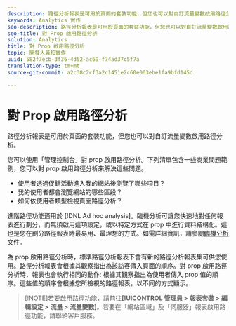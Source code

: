 ```yaml
---
description: 路徑分析報表是可用於頁面的套裝功能，但您也可以對自訂流量變數啟用路徑分析。
keywords: Analytics 實作
seo-description: 路徑分析報表是可用於頁面的套裝功能，但您也可以對自訂流量變數啟用路徑分析。
seo-title: 對 Prop 啟用路徑分析
solution: Analytics
title: 對 Prop 啟用路徑分析
topic: 開發人員和實作
uuid: 582f7ecb-3f36-4d52-ac69-f74ad37c5f7a
translation-type: tm+mt
source-git-commit: a2c38c2cf3a2c1451e2c60e003ebe1fa9bfd145d

---
```



# 對 Prop 啟用路徑分析

路徑分析報表是可用於頁面的套裝功能，但您也可以對自訂流量變數啟用路徑分析。

您可以使用「管理控制台」對 prop 啟用路徑分析。下列清單包含一些商業問題範例，您可以對 prop 啟用路徑分析來解決這些問題。

* 使用者透過促銷活動進入我的網站後瀏覽了哪些項目？
* 我的使用者都會瀏覽網站的哪些區段？
* 如何依使用者類型檢視頁面路徑分析？

進階路徑功能適用於 [!DNL Ad hoc analysis]。臨機分析可讓您快速地對任何報表進行劃分，而無須啟用這項設定，或以特定方式在 prop 中進行資料結構化。這也是您在劃分路徑報表時最易用、最理想的方式。如需詳細資訊，請參閱[臨機分析文件](https://marketing.adobe.com/resources/help/en_US/dsc/)。

為 prop 啟用路徑分析時，標準路徑分析報表下會有新的路徑分析報表集可供您使用。路徑分析報表會根據其觀察指出為該訪客傳入頁面的順序。對 prop 啟用路徑分析時，報表也會執行相同的動作: 根據其觀察指出為使用者傳入 prop 值的順序。這些值的順序會根據您所檢視的路徑報表，以不同的方式顯示。

> [!NOTE]若要啟用路徑功能，請前往&#x200B;**[!UICONTROL 管理員 &gt; 報表套裝 &gt; 編輯設定 &gt; 流量 &gt; 流量變數]**。若要在「網站區域」及「伺服器」報表啟用路徑功能，請聯絡客戶服務。

